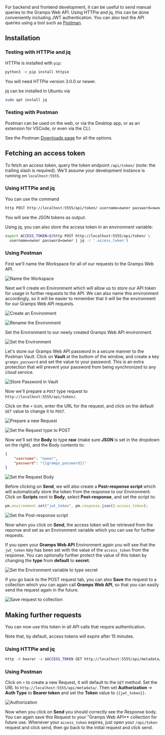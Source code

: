 For backend and frontend development, it can be useful to send manual queries to the Gramps Web API. Using HTTPie and jq, this can be done conveniently including JWT authentication. You can also test the API queries using a tool such as [Postman](https://www.postman.com/).

## Installation

### Testing with HTTPie and jq

HTTPie is installed with `pip`:

```bash
python3 -m pip install httpie
```

You will need HTTPie version 3.0.0 or newer.

jq can be installed in Ubuntu via

```bash
sudo apt install jq
```

### Testing with Postman

Postman can be used on the web, or via the Desktop app, or as an extension for VSCode, or even via the CLI.

See the Postman [Downloads page](https://www.postman.com/downloads/) for all the options.

## Fetching an access token

To fetch an access token, query the token endpoint `/api/token/` (note: the trailing slash is required). We'll assume your development instance is running on `localhost:5555`.

### Using HTTPie and jq
You can use the command

```bash
http POST http://localhost:5555/api/token/ username=owner password=owner
```

You will see the JSON tokens as output.

Using jq, you can also store the access token in an environment variable:

```bash
export ACCESS_TOKEN=$(http POST http://localhost:5555/api/token/ \
  username=owner password=owner | jq -r '.access_token')
```

### Using Postman

First we'll name the Workspace for all of our requests to the Gramps Web API.

![Name the Workspace](postman-workspace.png)

Next we'll create en Environment which will allow us to store our API token for usage in further requests to the API. We can also name this environment accordingly, so it will be easier to remember that it will be the environment for our Gramps Web API requests.

![Create an Environment](postman-environment.png)

![Rename the Environment](postman-rename-environment.png)

Set the Environment to our newly created Gramps Web API environment.

![Set the Environment](postman-set-environment.png)

Let's store our Gramps Web API password in a secure manner to the Postman Vault. Click on **Vault** at the bottom of the window, and create a key `gramps_password` and set the value to your password. This is an extra protection that will prevent your password from being synchronized to any cloud service.

![Store Password in Vault](postman-set-vault.png)

Now we'll prepare a `POST` type request to `http://localhost:5555/api/token/`.

Click on the `+` icon, enter the URL for the request, and click on the default `GET` value to change it to `POST`.

![Prepare a new Request](postman-new-request.png)

![Set the Request type to POST](postman-post-request.png)

Now we'll set the **Body** to type **raw** (make sure **JSON** is set in the dropdown on the right), and the Body contents to:

```json
{
    "username": "owner",
    "password": "{{gramps_password}}"
}
```

![Set the Request Body](postman-json-body.png)

Before clicking on **Send**, we will also create a **Post-response script** which will automatically store the token from the response to our Environment. Click on **Scripts** next to **Body**, select **Post-response**, and set the script to:

```js
pm.environment.set("jwt_token", pm.response.json().access_token);
```

![Set the Post-response script](postman-set-script.png)

Now when you click on **Send**, the access token will be retrieved from the reponse and set as an Environment variable which you can use for further requests.

If you open your **Gramps Web API** Environment again you will see that the `jwt_token` key has been set with the value of the `access_token` from the response. You can optionally further protect the value of this token by changing the **type** from **default** to **secret**.

![Set the Environment variable to type secret](postman-set-env-to-secret.png)

If you go back to the POST request tab, you can also **Save** the request to a collection which you can again call **Gramps Web API**, so that you can easily send the request again in the future.

![Save request to collection](postman-save-to-collection.png)

## Making further requests

You can now use this token in all API calls that require authentication.

Note that, by default, access tokens will expire after 15 minutes.

### Using HTTPie and jq

```bash
http -A bearer -a $ACCESS_TOKEN GET http://localhost:5555/api/metadata/
```

### Using Postman

Click on `+` to create a new Request, it will default to the `GET` method. Set the URL to `http://localhost:5555/api/metadata/`. Then set **Authorization** → **Auth Type** to **Bearer token** and set the **Token** value to `{{jwt_token}}`.

![Authorization](postman-authorization.png)

Now when you click on **Send** you should correctly see the Response body. You can again save this Request to your "Gramps Web API** collection for future use. Whenever your `access_token` expires, just open your `/api/token` request and click send, then go back to the initial request and click send.
